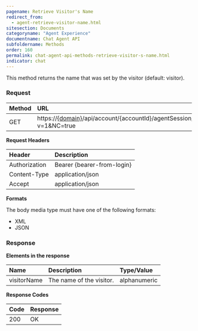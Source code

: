 ```yaml
---
pagename: Retrieve Visitor's Name
redirect_from:
  - agent-retrieve-visitor-name.html
sitesection: Documents
categoryname: "Agent Experience"
documentname: Chat Agent API
subfoldername: Methods
order: 160
permalink: chat-agent-api-methods-retrieve-visitor-s-name.html
indicator: chat
---
```


This method returns the name that was set by the visitor (default: visitor).

### Request

| Method | URL |
| :--- | :--- |
| GET | https://[{domain}](/agent-domain-domain-api.html)/api/account/{accountId}/agentSession/{agentSessionId}/chat/{chatId}/info/visitorName?v=1&NC=true |

**Request Headers**

| Header | Description |
| :--- | :--- |
| Authorization| Bearer {bearer-from-login} |
| Content-Type | application/json |
| Accept | application/json |

**Formats**

The body media type must have one of the following formats:

- XML
- JSON

### Response

**Elements in the response**

| Name | Description | Type/Value |
| :--- | :--- | :--- |
| visitorName | The name of the visitor. | alphanumeric |

**Response Codes**

| Code | Response |
| :--- | :--- |
| 200 | OK |
